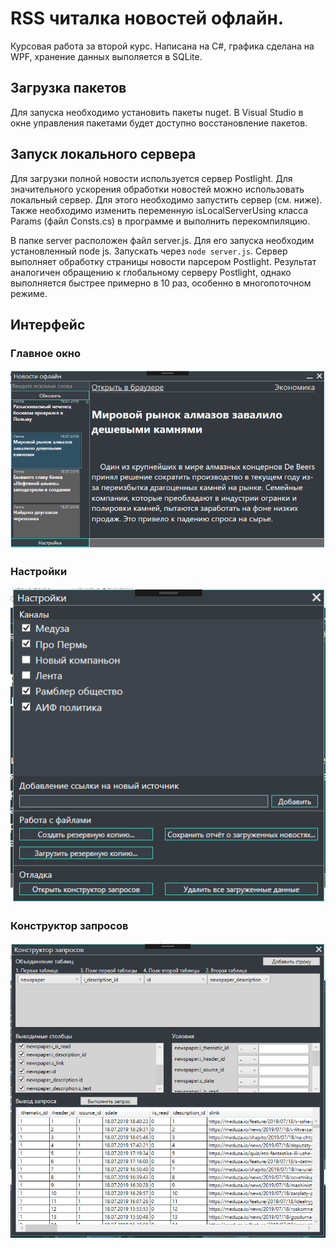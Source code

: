 # RSS читалка новостей офлайн.
Курсовая работа за второй курс. Написана на C#, графика сделана на WPF, хранение данных выполяется в SQLite.


## Загрузка пакетов
Для запуска необходимо установить пакеты nuget. В Visual Studio в окне управления пакетами будет доступно восстановление пакетов.


## Запуск локального сервера
Для загрузки полной новости используется сервер Postlight. Для значительного ускорения обработки новостей можно использовать локальный сервер. Для этого необходимо запустить сервер (см. ниже). Также необходимо изменить переменную isLocalServerUsing класса Params (файл Consts.cs) в программе и выполнить перекомпиляцию.

В папке server расположен файл server.js. Для его запуска необходим установленный node js. Запускать через ```node server.js```.
Сервер выполняет обработку страницы новости парсером Postlight. Результат аналогичен обращению к глобальному серверу Postlight, однако выполняется быстрее примерно в 10 раз, особенно в многопоточном режиме.


## Интерфейс
### Главное окно
![](images/main.png)


### Настройки
![](images/settings.png)


### Конструктор запросов
![](images/qc.png)